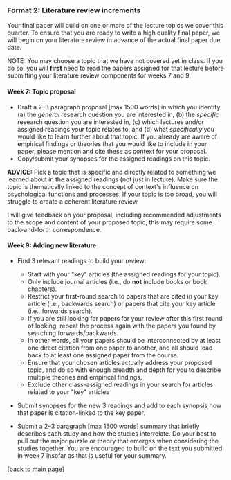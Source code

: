 ### Format 2: Literature review increments

Your final paper will build on one or more of the lecture topics we cover this quarter. To ensure that you are ready to write a high quality final paper, we will begin on your literature review in advance of the actual final paper due date.

NOTE: You may choose a topic that we have not covered yet in class. If you do so, you will **first** need to read the papers assigned for that lecture before submitting your literature review components for weeks 7 and 9.

#### Week 7: Topic proposal

* Draft a 2–3 paragraph proposal [max 1500 words] in which you identify (a) the _general_ research question you are interested in, (b) the _specific_ research question you are interested in, (c) which lectures and/or assigned readings your topic relates to, and (d) what _specifically_ you would like to learn further about that topic. If you already are aware of empirical findings or theories that you would like to include in your paper, please mention and cite these as context for your proposal.
* Copy/submit your synopses for the assigned readings on this topic.

**ADVICE:** Pick a topic that is specific and directly related to something we learned about in the assigned readings (not just in lecture). Make sure the topic is thematically linked to the concept of context's influence on psychological functions and processes. If your topic is too broad, you will struggle to create a coherent literature review.

I will give feedback on your proposal, including recommended adjustments to the scope and content of your proposed topic; this may require some back-and-forth correspondence.

#### Week 9: Adding new literature

* Find 3 relevant readings to build your review:
    * Start with your "key" articles (the assigned readings for your topic).
    * Only include journal articles (i.e., do **not** include books or book chapters).
    * Restrict your first-round search to papers that are cited in your key article (i.e., backwards search) or papers that cite your key article (i.e., forwards search).
    * If you are still looking for papers for your review after this first round of looking, repeat the process again with the papers you found by searching forwards/backwards.
    * In other words, all your papers should be interconnected by at least one direct citation from one paper to another, and all should lead back to at least one assigned paper from the course.
    * Ensure that your chosen articles actually address your proposed topic, and do so with enough breadth and depth for you to describe multiple theories and empirical findings.
    * Exclude other class-assigned readings in your search for articles related to your "key" articles

* Submit synopses for the new 3 readings and add to each synopsis how that paper is citation-linked to the key paper.

* Submit a 2–3 paragraph [max 1500 words] summary that briefly describes each study and how the studies interrelate. Do your best to pull out the major puzzle or theory that emerges when considering the studies together. You are encouraged to build on the text you submitted in week 7 insofar as that is useful for your summary.

[[back to main page](../../casillas-mind3-spring2023-syllabus/)]
